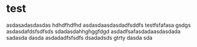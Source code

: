 # test
asdasadasdasdas
hdhdfhdfhd
asdasdaasdasdadfsddfs
testfsfafasa
gsdgs
asdasdafdsfsdfsds
sdadasdahhghggfdgd
asdadfsafasdadaasdasdada
sadasda
dasda
asdadadfsfsdfs
dsadadsds
gtrty
dasda
sda
